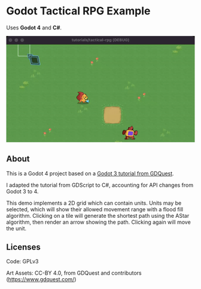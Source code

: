 # Godot Tactical RPG Example

Uses **Godot 4** and **C#**.

![Demo](demo.gif)

## About

This is a Godot 4 project based on a
[Godot 3 tutorial from GDQuest](https://www.gdquest.com/tutorial/godot/2d/tactical-rpg-movement/).

I adapted the tutorial from GDScript to C#, accounting for API changes from
Godot 3 to 4.

This demo implements a 2D grid which can contain units. Units may be selected,
which will show their allowed movement range with a flood fill algorithm. 
Clicking on a tile will generate the shortest path using the AStar algorithm,
then render an arrow showing the path. Clicking again will move the unit.

## Licenses

Code: GPLv3

Art Assets: CC-BY 4.0, from GDQuest and contributors (https://www.gdquest.com/)
